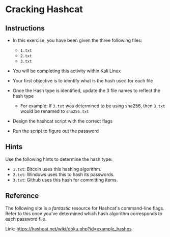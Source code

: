 # Cracking Hashcat

  
## Instructions 

- In this exercise, you have been given the three following files:
  - `1.txt`
  - `2.txt`
  - `3.txt`

- You will be completing this activity within Kali Linux
- Your first objective is to identify what is the hash used for each file
- Once the Hash type is identified, update the 3 file names to reflect the hash type
  - For example:  If `3.txt` was determined to be using sha256, then `3.txt` would be renamed to `sha256.txt`
- Design the hashcat script with the correct flags  
- Run the script to figure out the password  


## Hints

Use the following hints to determine the hash type:
- `1.txt`: Bitcoin uses this hashing algorithm.
- `2.txt`: Windows uses this to hash its passwords.
- `3.txt`: Github uses this hash for committing items.

## Reference

The following site is a _fantastic_ resource for Hashcat's command-line flags. Refer to this once you've determined which hash algorithm corresponds to each password file.

Link: <https://hashcat.net/wiki/doku.php?id=example_hashes>
